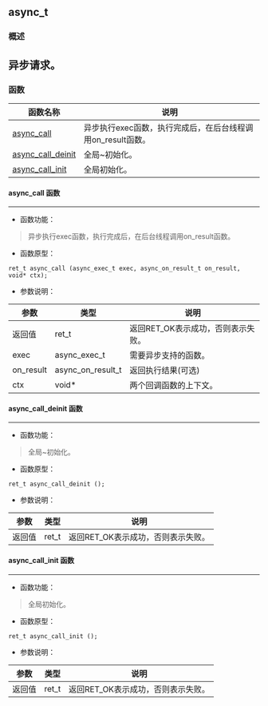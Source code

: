 ## async\_t
### 概述
异步请求。
----------------------------------
### 函数
<p id="async_t_methods">

| 函数名称 | 说明 | 
| -------- | ------------ | 
| <a href="#async_t_async_call">async\_call</a> | 异步执行exec函数，执行完成后，在后台线程调用on_result函数。 |
| <a href="#async_t_async_call_deinit">async\_call\_deinit</a> | 全局~初始化。 |
| <a href="#async_t_async_call_init">async\_call\_init</a> | 全局初始化。 |
#### async\_call 函数
-----------------------

* 函数功能：

> <p id="async_t_async_call">异步执行exec函数，执行完成后，在后台线程调用on_result函数。

* 函数原型：

```
ret_t async_call (async_exec_t exec, async_on_result_t on_result, void* ctx);
```

* 参数说明：

| 参数 | 类型 | 说明 |
| -------- | ----- | --------- |
| 返回值 | ret\_t | 返回RET\_OK表示成功，否则表示失败。 |
| exec | async\_exec\_t | 需要异步支持的函数。 |
| on\_result | async\_on\_result\_t | 返回执行结果(可选) |
| ctx | void* | 两个回调函数的上下文。 |
#### async\_call\_deinit 函数
-----------------------

* 函数功能：

> <p id="async_t_async_call_deinit">全局~初始化。

* 函数原型：

```
ret_t async_call_deinit ();
```

* 参数说明：

| 参数 | 类型 | 说明 |
| -------- | ----- | --------- |
| 返回值 | ret\_t | 返回RET\_OK表示成功，否则表示失败。 |
#### async\_call\_init 函数
-----------------------

* 函数功能：

> <p id="async_t_async_call_init">全局初始化。

* 函数原型：

```
ret_t async_call_init ();
```

* 参数说明：

| 参数 | 类型 | 说明 |
| -------- | ----- | --------- |
| 返回值 | ret\_t | 返回RET\_OK表示成功，否则表示失败。 |
